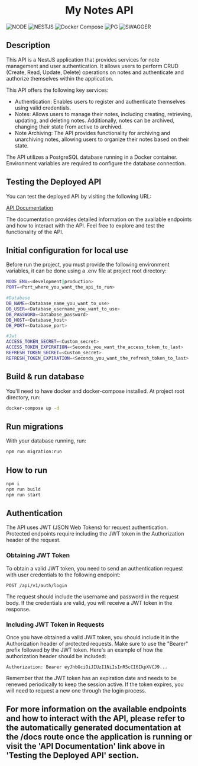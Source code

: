 <h1 align="center">My Notes API</h1>

![NODE](https://img.shields.io/badge/NODE-18.13.0-8FC965?labelColor=5D9741&style=for-the-badge) ![NESTJS](https://img.shields.io/badge/NESTJS-9.4.2-389AD5?labelColor=31C4F3&style=for-the-badge) ![Docker Compose](https://img.shields.io/badge/Docker--compose-2.13.0-8FC965?labelColor=5D9741&style=for-the-badge) ![PG](https://img.shields.io/badge/Postgresql-15-389AD5?labelColor=31C4F3&style=for-the-badge) ![SWAGGER](https://img.shields.io/badge/SWAGGER-^6.3.0-8FC965?labelColor=5D9741&style=for-the-badge)

## Description

This API is a NestJS application that provides services for note management and user authentication. It allows users to perform CRUD (Create, Read, Update, Delete) operations on notes and authenticate and authorize themselves within the application.

This API offers the following key services:

- Authentication: Enables users to register and authenticate themselves using valid credentials.
- Notes: Allows users to manage their notes, including creating, retrieving, updating, and deleting notes. Additionally, notes can be archived, changing their state from active to archived.
- Note Archiving: The API provides functionality for archiving and unarchiving notes, allowing users to organize their notes based on their state.

The API utilizes a PostgreSQL database running in a Docker container. Environment variables are required to configure the database connection.

## Testing the Deployed API

You can test the deployed API by visiting the following URL:

[API Documentation](https://notes-api-with-auth.up.railway.app/docs)

The documentation provides detailed information on the available endpoints and how to interact with the API. Feel free to explore and test the functionality of the API.


## Initial configuration for local use
Before run the project, you must provide the following environment variables, it can be done using a .env file at project root directory:

```bash
NODE_ENV=<development|production>
PORT=<Port_where_you_want_the_api_to_run>

#Database
DB_NAME=<Database_name_you_want_to_use>
DB_USER=<Database_username_you_want_to_use>
DB_PASSWORD=<Database_password>
DB_HOST=<Database_host>
DB_PORT=<Database_port>

#Jwt
ACCESS_TOKEN_SECRET=<Custom_secret>
ACCESS_TOKEN_EXPIRATION=<Seconds_you_want_the_access_token_to_last>
REFRESH_TOKEN_SECRET=<Custom_secret>
REFRESH_TOKEN_EXPIRATION=<Seconds_you_want_the_refresh_token_to_last>
```

## Build & run database
You'll need to have docker and docker-compose installed.
At project root directory, run:
```bash
docker-compose up -d
```

## Run migrations
With your database running, run:
```bash
npm run migration:run
```

## How to run

```bash
npm i
npm run build
npm run start
```

## Authentication

The API uses JWT (JSON Web Tokens) for request authentication. Protected endpoints require including the JWT token in the Authorization header of the request.

### Obtaining JWT Token

To obtain a valid JWT token, you need to send an authentication request with user credentials to the following endpoint:

```POST /api/v1/auth/login```


The request should include the username and password in the request body. If the credentials are valid, you will receive a JWT token in the response.

### Including JWT Token in Requests

Once you have obtained a valid JWT token, you should include it in the Authorization header of protected requests. Make sure to use the "Bearer" prefix followed by the JWT token. Here's an example of how the authorization header should be included:

```Authorization: Bearer eyJhbGciOiJIUzI1NiIsInR5cCI6IkpXVCJ9...```

Remember that the JWT token has an expiration date and needs to be renewed periodically to keep the session active. If the token expires, you will need to request a new one through the login process.

## For more information on the available endpoints and how to interact with the API, please refer to the automatically generated documentation at the /docs route once the application is running or visit the 'API Documentation' link above in 'Testing the Deployed API' section.
